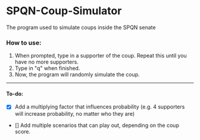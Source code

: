 # SPQN-Coup-Simulator
The program used to simulate coups inside the SPQN senate

### How to use:
1. When prompted, type in a supporter of the coup.
Repeat this until you have no more supporters.
2. Type in "q" when finished.
3. Now, the program will randomly simulate the coup.
---

#### To-do:
- [X] Add a multiplying factor that influences probability (e.g. 4 supporters will increase probability, no matter who they are)
- [] Add multiple scenarios that can play out, depending on the coup score.
